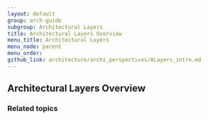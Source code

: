 ```yaml
---
layout: default
group: arch-guide
subgroup: Architectural Layers
title: Architectural Layers Overview
menu_title: Architectural Layers
menu_node: parent
menu_order: 
github_link: architecture/archi_perspectives/ALayers_intro.md
---
```



<h2>Architectural Layers Overview</h2>



<h3>Related topics</h3>

